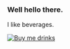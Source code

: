 ### Well hello there.

<!--
**ryanpcmcquen/ryanpcmcquen** is a ✨ _special_ ✨ repository because its `README.md` (this file) appears on your GitHub profile.

Here are some ideas to get you started:

- 🔭 I’m currently working on ...
- 🌱 I’m currently learning ...
- 👯 I’m looking to collaborate on ...
- 🤔 I’m looking for help with ...
- 💬 Ask me about ...
- 📫 How to reach me: ...
- 😄 Pronouns: ...
- ⚡ Fun fact: ...
-->

I like beverages.

[![Buy me drinks](https://user-images.githubusercontent.com/772937/143660722-d680c890-83c9-49ef-bdf9-ce1516fce990.JPG)](https://www.buymeacoffee.com/ryanpcmcquen)
